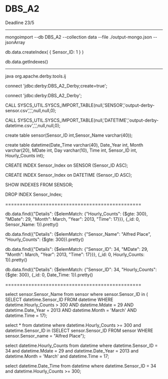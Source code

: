 # DBS_A2
Deadline 23/5

----------------------------------

mongoimport --db DBS_A2 --collection data --file ./output-mongo.json --jsonArray

db.data.createIndex( { Sensor_ID: 1 } )

db.data.getIndexes()

----------------------------------

java org.apache.derby.tools.ij

connect 'jdbc:derby:DBS_A2_Derby;create=true';

connect 'jdbc:derby:DBS_A2_Derby';

CALL SYSCS_UTIL.SYSCS_IMPORT_TABLE(null,'SENSOR','output-derby-sensor.csv',',',null,null,0);

CALL SYSCS_UTIL.SYSCS_IMPORT_TABLE(null,'DATETIME','output-derby-datetime.csv',',',null,null,0);

create table sensor(Sensor_ID int,Sensor_Name varchar(40));

create table datetime(Date_Time varchar(40), Date_Year int, Month varchar(20), MDate int, Day varchar(10), Time int, Sensor_ID int, Hourly_Counts int);

CREATE INDEX Sensor_Index on SENSOR (Sensor_ID ASC);

CREATE INDEX Sensor_Index on DATETIME (Sensor_ID ASC);

SHOW INDEXES FROM SENSOR;

DROP INDEX Sensor_Index;

===============================================

db.data.find({"Details": {$elemMatch: {"Hourly_Counts": {$gte: 300}, "MDate": 29, "Month": March, "Year": 2013, "Time": 17}}}, {_id: 0, Sensor_Name: 1}).pretty()

db.data.find({"Details": {$elemMatch: {"Sensor_Name": "Alfred Place", "Hourly_Counts": {$gte: 300}).pretty()

db.data.find({"Details": {$elemMatch: {"Sensor_ID": 34, "MDate": 29, "Month": March, "Year": 2013, "Time": 17}}}, {_id: 0, Hourly_Counts: 1}).pretty()

db.data.find({"Details": {$elemMatch: {"Sensor_ID": 34, "Hourly_Counts": {$gte: 300}, {_id: 0, Date_Time: 1}).pretty()

===============================================

select sensor.Sensor_Name from sensor where sensor.Sensor_ID in ( SELECT datetime.Sensor_ID FROM datetime WHERE datetime.Hourly_Counts > 300 AND datetime.Mdate = 29 AND datetime.Date_Year = 2013 AND datetime.Month = 'March' AND datetime.Time = 17);

select * from datetime where datetime.Hourly_Counts >= 300 and datetime.Sensor_ID in (SELECT sensor.Sensor_ID FROM sensor WHERE sensor.Sensor_name = "Alfred Place");

select datetime.Hourly_Counts from datetime where datetime.Sensor_ID = 34 and datetime.Mdate = 29 and datetime.Date_Year = 2013 and datetime.Month = 'March' and datetime.Time = 17;

select datetime.Date_Time from datetime where datetime.Sensor_ID = 34 and datetime.Hourly_Counts >= 300;
